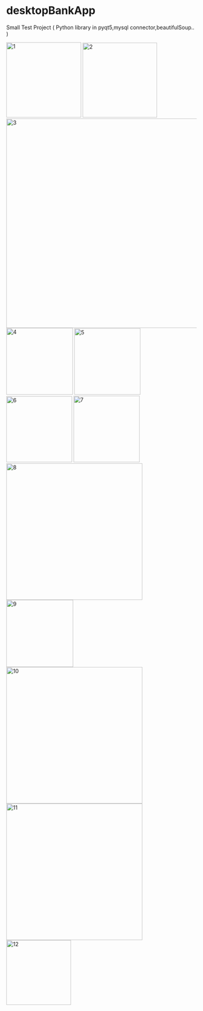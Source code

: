 # desktopBankApp
Small Test Project ( Python library in pyqt5,mysql connector,beautifulSoup.. )

<img width="198" alt="1" src="https://user-images.githubusercontent.com/90245432/174801690-e018496c-8750-4990-aa68-552100880414.PNG">
<img width="197" alt="2" src="https://user-images.githubusercontent.com/90245432/174801708-5715e653-51ab-46ab-be43-9eb0030bdec8.PNG">
<img width="552" alt="3" src="https://user-images.githubusercontent.com/90245432/174801731-490101c9-5da7-48f6-aa5b-35f19c3cd603.PNG">
<img width="176" alt="4" src="https://user-images.githubusercontent.com/90245432/174801744-2c808915-5f73-415a-9e42-bfdeee906261.PNG">
<img width="175" alt="5" src="https://user-images.githubusercontent.com/90245432/174801746-9008d4a2-f178-49a0-91f6-b224aba7b1c1.PNG">
<img width="174" alt="6" src="https://user-images.githubusercontent.com/90245432/174801747-9a8cb6b7-3044-4195-aef2-2310cee6187f.PNG">
<img width="175" alt="7" src="https://user-images.githubusercontent.com/90245432/174801807-e8b70cc7-bb98-4ddd-9a0b-00dac148a3f8.PNG">
<img width="360" alt="8" src="https://user-images.githubusercontent.com/90245432/174801816-5b17ffb8-76eb-48bb-9e04-8f62b2643d75.PNG">
<img width="177" alt="9" src="https://user-images.githubusercontent.com/90245432/174801829-1a2e3ba4-eb43-4f82-8597-92298d240864.PNG">
<img width="360" alt="10" src="https://user-images.githubusercontent.com/90245432/174801841-32fb525e-0ddd-4957-bede-d5e0ed8cd288.PNG">
<img width="360" alt="11" src="https://user-images.githubusercontent.com/90245432/174801857-0838d8e5-675c-44ae-bfc8-b8b450b7ba58.PNG">
<img width="171" alt="12" src="https://user-images.githubusercontent.com/90245432/174801860-cfbaad2e-e9e2-4d5d-9624-d1316725aaaa.PNG">
